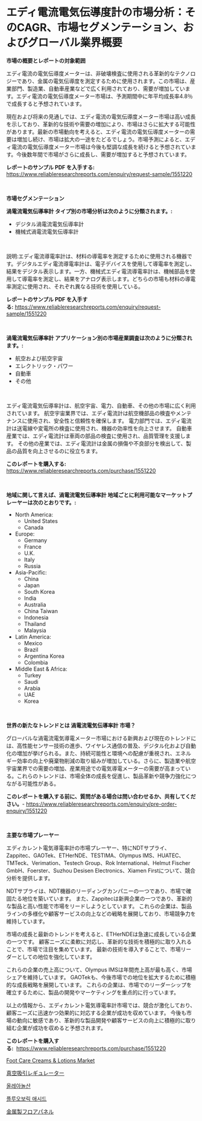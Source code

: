 <p><h1>エディ電流電気伝導度計の市場分析：そのCAGR、市場セグメンテーション、およびグローバル業界概要</h1></p><p><strong>市場の概要とレポートの対象範囲</strong></p>
<p><p>エディ電流の電気伝導度メーターは、非破壊検査に使用される革新的なテクノロジーであり、金属の電気伝導度を測定するために使用されます。この市場は、産業部門、製造業、自動車産業などで広く利用されており、需要が増加しています。エディ電流の電気伝導度メーター市場は、予測期間中に年平均成長率4.8％で成長すると予想されています。</p><p>現在および将来の見通しでは、エディ電流の電気伝導度メーター市場は高い成長を示しており、革新的な技術や需要の増加により、市場はさらに拡大する可能性があります。最新の市場動向を考えると、エディ電流の電気伝導度メーターの需要は増加し続け、市場は拡大の一途をたどるでしょう。市場予測によると、エディ電流の電気伝導度メーター市場は今後も堅調な成長を続けると予想されています。今後数年間で市場がさらに成長し、需要が増加すると予想されています。</p></p>
<p><strong>レポートのサンプル PDF を入手する:</strong> <a href="https://www.reliableresearchreports.com/enquiry/request-sample/1551220">https://www.reliableresearchreports.com/enquiry/request-sample/1551220</a></p>
<p>&nbsp;</p>
<p><strong>市場セグメンテーション</strong></p>
<p><strong>渦電流電気伝導率計 タイプ別の市場分析は次のように分類されます。:</strong></p>
<p><ul><li>デジタル渦電流電気伝導率計</li><li>機械式渦電流電気伝導率計</li></ul></p>
<p>&nbsp;</p>
<p><p>説明:エディ電流導電率計は、材料の導電率を測定するために使用される機器です。デジタルエディ電流導電率計は、電子デバイスを使用して導電率を測定し、結果をデジタル表示します。一方、機械式エディ電流導電率計は、機械部品を使用して導電率を測定し、結果をアナログ表示します。どちらの市場も材料の導電率測定に使用され、それぞれ異なる技術を使用している。</p></p>
<p><strong>レポートのサンプル PDF を入手する:</strong>&nbsp;<a href="https://www.reliableresearchreports.com/enquiry/request-sample/1551220">https://www.reliableresearchreports.com/enquiry/request-sample/1551220</a></p>
<p>&nbsp;</p>
<p><strong> 渦電流電気伝導率計 アプリケーション別の市場産業調査は次のように分類されます。:</strong></p>
<p><ul><li>航空および航空宇宙</li><li>エレクトリック・パワー</li><li>自動車</li><li>その他</li></ul></p>
<p>&nbsp;</p>
<p><p>エディ電流電気伝導率計は、航空宇宙、電力、自動車、その他の市場に広く利用されています。 航空宇宙業界では、エディ電流計は航空機部品の検査やメンテナンスに使用され、安全性と信頼性を確保します。 電力部門では、エディ電流計は送電線や変電所の検査に使用され、機器の効率性を向上させます。 自動車産業では、エディ電流計は車両の部品の検査に使用され、品質管理を支援します。 その他の産業では、エディ電流計は金属の損傷や不良部分を検出して、製品の品質を向上させるのに役立ちます。</p></p>
<p><strong>このレポートを購入する:</strong>&nbsp; <a href="https://www.reliableresearchreports.com/purchase/1551220">https://www.reliableresearchreports.com/purchase/1551220</a></p>
<p>&nbsp;</p>
<p><strong>地域に関して言えば、渦電流電気伝導率計 地域ごとに利用可能なマーケットプレーヤーは次のとおりです。:</strong></p>
<p><ul>
    <li>
        North America:
        <ul>
            <li>United States</li>
            <li>Canada</li>
        </ul>
    </li>
    <li>
        Europe:
        <ul>
            <li>Germany</li>
            <li>France</li>
            <li>U.K.</li>
            <li>Italy</li>
            <li>Russia</li>
        </ul>
    </li>
    <li>
        Asia-Pacific:
        <ul>
            <li>China</li>
            <li>Japan</li>
            <li>South Korea</li>
            <li>India</li>
            <li>Australia</li>
            <li>China Taiwan</li>
            <li>Indonesia</li>
            <li>Thailand</li>
            <li>Malaysia</li>
        </ul>
    </li>
    <li>
        Latin America:
        <ul>
            <li>Mexico</li>
            <li>Brazil</li>
            <li>Argentina Korea</li>
            <li>Colombia</li>
        </ul>
    </li>
    <li>
        Middle East & Africa:
        <ul>
            <li>Turkey</li>
            <li>Saudi</li>
            <li>Arabia</li>
            <li>UAE</li>
            <li>Korea</li>
        </ul>
    </li>
    </ul></p>
<p>&nbsp;</p>
<p><strong>世界の新たなトレンドとは 渦電流電気伝導率計 市場？</strong></p>
<p><p>グローバルな渦電流電気導電メーター市場における新興および現在のトレンドには、高性能センサー技術の進歩、ワイヤレス通信の普及、デジタル化および自動化の増加が挙げられる。また、持続可能性と環境への配慮が重視され、エネルギー効率の向上や廃棄物削減の取り組みが増加している。さらに、製造業や航空宇宙業界での需要の増加、産業用途での電気導電メーターの需要が高まっている。これらのトレンドは、市場全体の成長を促進し、製品革新や競争力強化につながる可能性がある。</p></p>
<p><strong>このレポートを購入する前に、質問がある場合は問い合わせるか、共有してください。</strong>- <a href="https://www.reliableresearchreports.com/enquiry/pre-order-enquiry/1551220">https://www.reliableresearchreports.com/enquiry/pre-order-enquiry/1551220</a></p>
<p>&nbsp;</p>
<p><strong>主要な市場プレーヤー</strong></p>
<p><p>エディカレント電気導電率計の市場プレーヤー、特にNDTサプライ、Zappitec、GAOTek、ETHerNDE、TESTIMA、Olympus IMS、HUATEC、TMTeck、Verimation、Testech Group、Rok International、Helmut Fischer GmbH、Foerster、Suzhou Desisen Electronics、Xiamen Firstについて、競合分析を提供します。 </p><p>NDTサプライは、NDT機器のリーディングカンパニーの一つであり、市場で確固たる地位を築いています。 また、Zappitecは新興企業の一つであり、革新的な製品と高い性能で市場をリードしようとしています。 これらの企業は、製品ラインの多様化や顧客サービスの向上などの戦略を展開しており、市場競争力を維持しています。</p><p>市場の成長と最新のトレンドを考えると、ETHerNDEは急速に成長している企業の一つです。 顧客ニーズに柔軟に対応し、革新的な技術を積極的に取り入れることで、市場で注目を集めています。 最新の技術を導入することで、市場リーダーとしての地位を強化しています。</p><p>これらの企業の売上高について、Olympus IMSは年間売上高が最も高く、市場シェアを維持しています。 GAOTekも、今後市場での地位を拡大するために積極的な成長戦略を展開しています。 これらの企業は、市場でのリーダーシップを確立するために、製品の開発やマーケティングを重点的に行っています。</p><p>以上の情報から、エディカレント電気導電率計市場では、競合が激化しており、顧客ニーズに迅速かつ効果的に対応する企業が成功を収めています。 今後も市場の動向に敏感であり、革新的な製品開発や顧客サービスの向上に積極的に取り組む企業が成功を収めると予想されます。</p></p>
<p><strong>このレポートを購入する:</strong>&nbsp;&nbsp;<a href="https://www.reliableresearchreports.com/purchase/1551220">https://www.reliableresearchreports.com/purchase/1551220</a></p>
<p><p><a href="https://github.com/prosalinda88/Market-Research-Report-List-3/blob/main/foot-care-creams-lotions-market.md">Foot Care Creams & Lotions Market</a></p><p><a href="https://github.com/MosesSpinka1914/Market-Research-Report-List-1/blob/main/13711407000.md">真空吸引レギュレーター</a></p><p><a href="https://medium.com/@trevorkruvalis5678/%EC%98%AC%EB%A0%88%EC%95%84%EB%86%80%EC%82%B0-%EC%8B%9C%EC%9E%A5-%EB%B6%84%EC%84%9D-%EA%B7%B8%EC%9D%98-cagr-%EC%8B%9C%EC%9E%A5-%EC%84%B8%EB%B6%84%ED%99%94-%EB%B0%8F-%EA%B8%80%EB%A1%9C%EB%B2%8C-%EC%82%B0%EC%97%85-%EA%B0%9C%EC%9A%94-9569ba7b95a6">올레아놀산</a></p><p><a href="https://medium.com/@jerrodhilll68/%ED%94%8C%EB%A3%A8%EC%98%A4%EB%B6%95%EC%82%B0-%EC%8B%9C%EC%9E%A5-%EB%8F%99%ED%96%A5-%EB%B0%8F-%EC%8B%9C%EC%9E%A5-%EB%B6%84%EC%84%9D%EC%9D%80-2024-2031%EB%85%84-%EA%B8%B0%EA%B0%84%EC%9D%84-%EB%8C%80%EC%83%81%EC%9C%BC%EB%A1%9C-%EC%98%88%EC%B8%A1%EB%90%A9%EB%8B%88%EB%8B%A4-51509af11974">플루오보릭 애시드</a></p><p><a href="https://medium.com/@dm15982023/%E9%87%91%E5%B1%9E%E5%BA%8A%E3%83%91%E3%83%8D%E3%83%AB%E5%B8%82%E5%A0%B4%E3%81%AF%E5%B8%82%E5%A0%B4%E3%82%B7%E3%82%A7%E3%82%A2-%E5%B8%82%E5%A0%B4%E3%83%88%E3%83%AC%E3%83%B3%E3%83%89-%E5%B8%82%E5%A0%B4%E6%88%90%E9%95%B7%E3%81%AB%E9%96%A2%E3%81%99%E3%82%8B%E6%83%85%E5%A0%B1%E3%82%92%E6%8F%90%E4%BE%9B%E3%81%97%E3%81%BE%E3%81%99-kinzoku-yuka-paneru-ichiba-wa-shij%C5%8D-shiea-shij%C5%8D-torendo-b6d97c2ada45">金属製フロアパネル</a></p></p>